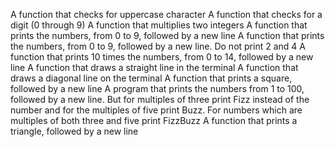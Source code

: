 A function that checks for uppercase character
A function that checks for a digit (0 through 9)
A function that multiplies two integers
A function that prints the numbers, from 0 to 9, followed by a new line
A function that prints the numbers, from 0 to 9, followed by a new line. Do not print 2 and 4
A function that prints 10 times the numbers, from 0 to 14, followed by a new line
A function that draws a straight line in the terminal
A function that draws a diagonal line on the terminal
A function that prints a square, followed by a new line
A program that prints the numbers from 1 to 100, followed by a new line. But for multiples of three print Fizz instead of the number and for the multiples of five print Buzz. For numbers which are multiples of both three and five print FizzBuzz
A function that prints a triangle, followed by a new line
